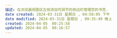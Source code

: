 ```yaml
---
描述: 在浏览器视图区左侧添加可调节的侧边栏管理您的书签.
date created: 2024-03-31日 星期日 , 04:58:05 下午
date modified: 2024-03-31日 星期日 , 09:35:49 晚上
created: 2024-04-05  00:25:58
updated: 2024-04-05  00:16:57
---
```

